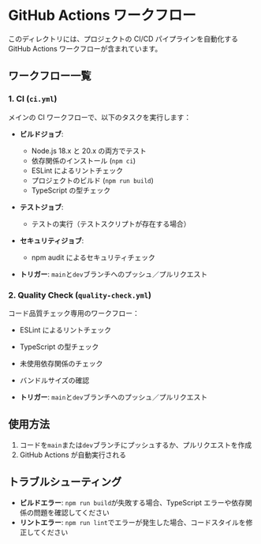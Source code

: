 # GitHub Actions ワークフロー

このディレクトリには、プロジェクトの CI/CD パイプラインを自動化する GitHub Actions ワークフローが含まれています。

## ワークフロー一覧

### 1. CI (`ci.yml`)

メインの CI ワークフローで、以下のタスクを実行します：

- **ビルドジョブ**:

  - Node.js 18.x と 20.x の両方でテスト
  - 依存関係のインストール (`npm ci`)
  - ESLint によるリントチェック
  - プロジェクトのビルド (`npm run build`)
  - TypeScript の型チェック

- **テストジョブ**:

  - テストの実行（テストスクリプトが存在する場合）

- **セキュリティジョブ**:
  - npm audit によるセキュリティチェック

- **トリガー**: `main`と`dev`ブランチへのプッシュ／プルリクエスト

### 2. Quality Check (`quality-check.yml`)

コード品質チェック専用のワークフロー：

- ESLint によるリントチェック
- TypeScript の型チェック
- 未使用依存関係のチェック
- バンドルサイズの確認

- **トリガー**: `main`と`dev`ブランチへのプッシュ／プルリクエスト

## 使用方法

1. コードを`main`または`dev`ブランチにプッシュするか、プルリクエストを作成
2. GitHub Actions が自動実行される

## トラブルシューティング

- **ビルドエラー**: `npm run build`が失敗する場合、TypeScript エラーや依存関係の問題を確認してください
- **リントエラー**: `npm run lint`でエラーが発生した場合、コードスタイルを修正してください
